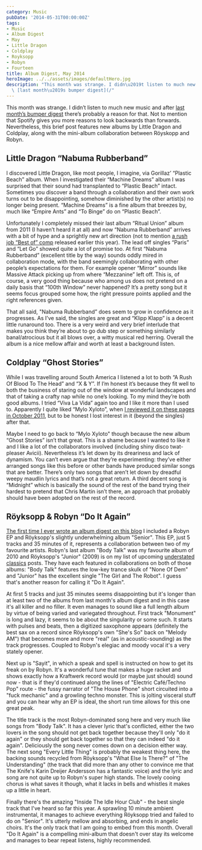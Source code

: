 ```yaml
---
category: Music
pubDate: '2014-05-31T00:00:00Z'
tags:
- Music
- Album Digest
- May
- Little Dragon
- Coldplay
- Royksopp
- Robyn
- Fourteen
title: Album Digest, May 2014
heroImage: ../../assets/images/defaultHero.jpg
description: "This month was strange. I didn\u2019t listen to much new music and after\
  \ [last month\u2019s bumper digest](/"
---
```

This month was strange. I didn’t listen to much new music and after [last month’s bumper digest](/album-digest-april-2014/) there’s probably a reason for that. Not to mention that Spotify gives you more reasons to look backwards than forwards. Nevertheless, this brief post features new albums by Little Dragon and Coldplay, along with the mini-album collaboration between Röyskopp and Robyn.

## Little Dragon “Nabuma Rubberband”

I discovered Little Dragon, like most people, I imagine, via Gorillaz’ “Plastic Beach” album. When I investigated their “Machine Dreams” album I was surprised that their sound had transplanted to “Plastic Beach” intact. Sometimes you discover a band through a collaboration and their own work turns out to be disappointing, somehow diminished by the other artist(s) no longer being present. “Machine Dreams” is a fine album that breezes by, much like “Empire Ants” and “To Binge” do on “Plastic Beach”.

Unfortunately I completely missed their last album “Ritual Union” album from 2011 (I haven’t heard it at all) and now “Nabuma Rubberband” arrives with a bit of hype and a sprightly new art direction (not to mention [a rush job “Best of” comp](http://www.7digital.com/artist/little-dragon/release/best-of) released earlier this year). The lead off singles “Paris” and “Let Go” showed quite a lot of promise too. At first “Nabuma Rubberband” (excellent title by the way) sounds oddly mired in collaboration mode, with the band seemingly collaborating with other people’s expectations for them. For example opener “Mirror” sounds like Massive Attack picking up from where “Mezzanine” left off. This is, of course, a very good thing because who among us does not pretend on a daily basis that “100th Window” never happened? It’s a pretty song but it seems focus grouped some how, the right pressure points applied and the right references given.

That all said, "Nabuma Rubberband” does seem to grow in confidence as it progresses. As I’ve said, the singles are great and “Klipp Klapp” is a decent little runaround too. There is a very weird and very brief interlude that makes you think they’re about to go dub step or something similarly banal/atrocious but it all blows over, a witty musical red herring. Overall the album is a nice mellow affair and worth at least a background listen.

## Coldplay “Ghost Stories”

While I was travelling around South America I listened a lot to both “A Rush Of Blood To The Head” and “X &amp; Y”. If I’m honest it’s because they fit well to both the business of staring out of the window at wonderful landscapes and that of taking a crafty nap while no one’s looking. To my mind they’re both good albums. I tried “Viva La Vida” again too and I like it more than I used to. Apparently I quite liked “Mylo Xyloto”, when [I reviewed it on these pages in October 2011](/album-digest-october-2011/), but to be honest I lost interest in it (beyond the singles) after that.

Maybe I need to go back to “Mylo Xyloto" though because the new album “Ghost Stories” isn’t that great. This is a shame because I wanted to like it and I like a lot of the collaborators involved (including shiny disco twat-pleaser Avicii). Nevertheless it’s let down by its dreariness and lack of dynamism. You can’t even argue that they’re experimenting: they’ve either arranged songs like this before or other bands have produced similar songs that are better. There’s only two songs that aren’t let down by dreadful weepy maudlin lyrics and that’s not a great return. A third decent song is “Midnight” which is basically the sound of the rest of the band trying their hardest to pretend that Chris Martin isn’t there, an approach that probably should have been adopted on the rest of the record.

## Röyksopp & Robyn “Do It Again”

[The first time I ever wrote an album digest on this blog](/album-digest-september-2010/) I included a Robyn EP and Röyksopp's slightly underwhelming album "Senior". This EP, just 5 tracks and 35 minutes of it, represents a collaboration between two of my favourite artists. Robyn's last album "Body Talk" was my favourite album of 2010 and Röyksopp's "Junior" (2009) is on my list of upcoming [understated classics](/tags#understated-classics/) posts. They have each featured in collaborations on both of those albums: "Body Talk" features the low-key trance skulk of "None Of Dem" and "Junior" has the excellent single "The Girl and The Robot". I guess that's another reason for calling it "Do It Again".

At first 5 tracks and just 35 minutes seems disappointing but it's longer than at least two of the albums from last month's album digest and in this case it's all killer and no filler. It even manages to sound like a full length album by virtue of being varied and variegated throughout. First track "Monument" is long and lazy, it seems to be about the singularity or some such. It starts with pulses and beats, then a digitized saxophone appears (definitely the best sax on a record since Röyksopp's own "She's So" back on "Melody AM") that becomes more and more "real" (as in acoustic-sounding) as the track progresses. Coupled to Robyn's elegiac and moody vocal it's a very stately opener.

Next up is "Sayit", in which a speak and spell is instructed on how to get its freak on by Robyn. It's a wonderful tune that makes a huge racket and shows exactly how a Kraftwerk record would (or maybe just should) sound now - that is if they'd continued along the lines of "Electric Café/Techno Pop" route - the fussy narrator of "The House Phone" short circuited into a "fuck mechanic" and a growling techno monster. This is jolting visceral stuff and you can hear why an EP is ideal, the short run time allows for this one great peak.

The title track is the most Robyn-dominated song here and very much like songs from "Body Talk". It has a clever lyric that's conflicted, either the two lovers in the song should not get back together because they'll only "do it again" or they should get back together so that they can indeed "do it again". Deliciously the song never comes down on a decision either way. The next song "Every Little Thing" is probably the weakest thing here, the backing sounds recycled from Röyksopp's "What Else Is There?" of "The Understanding" (the track that did more than any other to convince me that The Knife's Karin Dreijer Andersson has a fantastic voice) and the lyric and song are not quite up to Robyn's super high stands. The lovely cooing chorus is what saves it though, what it lacks in bells and whistles it makes up a little in heart.

Finally there's the amazing "Inside The Idle Hour Club" - the best single track that I've heard so far this year. A sprawling 10 minute ambient instrumental, it manages to achieve everything Röyksopp tried and failed to do on "Senior". It's utterly mellow and absorbing, and ends in angelic choirs. It's the only track that I am going to embed from this month. Overall "Do It Again" is a compelling mini-album that doesn't over stay its welcome and manages to bear repeat listens, highly recommended.